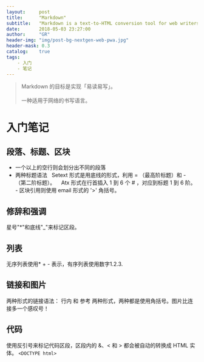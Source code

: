 ```yaml
---
layout:     post
title:      "Markdown"
subtitle:   "Markdown is a text-to-HTML conversion tool for web writers. "
date:       2018-05-03 23:27:00
author:     "GR"
header-img: "img/post-bg-nextgen-web-pwa.jpg"
header-mask: 0.3
catalog:    true
tags:
    - 入门
    - 笔记
---
```


> Markdown 的目标是实现「易读易写」。<br><br>
> 一种适用于网络的书写语言。

# 入门笔记

## 段落、标题、区块
- 一个以上的空行则会划分出不同的段落
- 两种标题语法
    Setext 形式是用底线的形式，利用 = （最高阶标题）和 - （第二阶标题）。
    Atx 形式在行首插入 1 到 6 个 # ，对应到标题 1 到 6 阶。
- 区块引用则使用 email 形式的 '>' 角括号。

## 修辞和强调
星号"*"和底线"_"来标记区段。

## 列表
无序列表使用* + - 表示，有序列表使用数字1.2.3.

## 链接和图片
两种形式的链接语法： 行内 和 参考 两种形式，两种都是使用角括号。图片比连接多一个感叹号！

## 代码
使用反引号来标记代码区段，区段内的 &、< 和 > 都会被自动的转换成 HTML 实体。
`<DOCTYPE html>`




